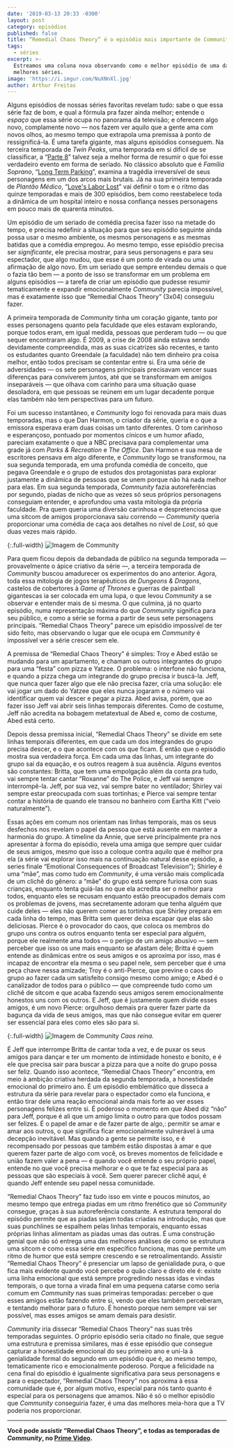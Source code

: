 ```yaml
---
date: '2019-03-13 20:33 -0300'
layout: post
category: episódios
published: false
title: “Remedial Chaos Theory” é o episódio mais importante de Community
tags:
  - séries
excerpt: >-
  Estreamos uma coluna nova observando como o melhor episódio de uma das
  melhores séries.
image: 'https://i.imgur.com/NuXNnXl.jpg'
author: Arthur Freitas
---
```

Alguns episódios de nossas séries favoritas revelam tudo: sabe o que essa série faz de bom, e qual a fórmula pra fazer ainda melhor; entende o _espaço_ que essa série ocupa no panorama da televisão; e oferecem algo novo, complamente novo — nos fazem ver aquilo que a gente ama com novos olhos, ao mesmo tempo que extrapola uma premissa à ponto de ressignificá-la. É uma tarefa gigante, mas alguns episódios conseguem. Na terceira temporada de _Twin Peaks_, uma temporada em si difícil de se classificar, a “[Parte 8](https://twinpeaks.fandom.com/wiki/Part_8)” talvez seja a melhor forma de resumir o que foi esse verdadeiro evento em forma de seriado. No clássico absoluto que é _Família Soprano_, “[Long Term Parking](https://sopranos.fandom.com/wiki/Long_Term_Parking)”, examina a tragédia irreversível de seus personagens em um dos arcos mais brutais. Já na sua primeira temporada de _Plantão Médico_, “[Love's Labor Lost](https://er.fandom.com/wiki/Love%27s_Labor_Lost)” vai definir o tom e o ritmo das quinze temporadas e mais de 300 episódios, bem como reestabelece toda a dinâmica de um hospital inteiro e nossa confiança nesses personagens em pouco mais de quarenta minutos.

Um episódio de um seriado de comédia precisa fazer isso na metade do tempo, e precisa redefinir a situação para que seu episódio seguinte ainda possa usar o mesmo ambiente, os mesmos personagens e as mesmas batidas que a comédia empregou. Ao mesmo tempo, esse episódio precisa ser _significante_, ele precisa mostrar, para seus personagens e para seu espectador, que algo mudou, que esse é um ponto de virada ou uma afirmação de algo novo. Em um seriado que sempre entendeu demais o que o fazia tão bem — a ponto de isso se transformar em um problema em alguns episódios — a tarefa de criar um episódio que pudesse resumir tematicamente e expandir emocionalmente _Community_ parecia impossível, mas é exatamente isso que “Remedial Chaos Theory” (3x04) conseguiu fazer.

A primeira temporada de _Community_ tinha um coração gigante, tanto por esses personagens quanto pela faculdade que eles estavam explorando, porque todos eram, em igual medida, pessoas que perderam tudo — ou que sequer encontraram algo. É 2009, a crise de 2008 ainda estava sendo devidamente compreendida, mas as suas cicatrizes são recentes, e tanto os estudantes quanto Greendale (a faculdade) não tem dinheiro pra coisa melhor, então todos precisam se contentar entre si. Era uma série de adversidades — os sete personagens principais precisavam vencer suas diferenças para conviverem juntos, até que se transformam em amigos inseparáveis — que olhava com carinho para uma situação quase desoladora, em que pessoas se reúnem em um lugar decadente porque elas também não tem perspectivas para um futuro.

Foi um sucesso instantâneo, e _Community_ logo foi renovada para mais duas temporadas, mas o que Dan Harmon, o criador da série, queria e o que a emissora esperava eram duas coisas um tanto diferentes. O tom carinhoso e esperançoso, pontuado por momentos cínicos e um humor afiado, pareciam exatamente o que a NBC precisava para complementar uma grade já com _Parks & Recreation_ e _The Office_. Dan Harmon e sua mesa de escritores pensava em algo diferente, e _Community_ logo se transformou, na sua segunda temporada, em uma profunda comédia de conceito, que pegava Greendale e o grupo de estudos dos protagonistas para explorar justamente a dinâmica de pessoas que se unem porque não há nada melhor para elas. Em sua segunda temporada, _Community_ fazia autoreferências por segundo, piadas de nicho que as vezes só seus próprios personagens conseguiam entender, e aprofundou uma vasta mitologia da própria faculdade. Pra quem queria uma diversão carinhosa e despretenciosa que uma sitcom de amigos proporcionava saiu correndo — _Community_ queria proporcionar uma comédia de caça aos detalhes no nível de _Lost_, só que duas vezes mais rápido.

{:.full-width}
![Imagem de Community](https://i.imgur.com/kIDnTAk.png)

Para quem ficou depois da debandada de público na segunda temporada — provavelmente o ápice criativo da série —, a terceira temporada de _Community_ buscou amadurecer os experimentos do ano anterior. Agora, toda essa mitologia de jogos terapêuticos de _Dungeons & Dragons_, castelos de cobertores à _Game of Thrones_ e guerras de paintball gigantescas ia ser colocada em uma lupa, o que levou _Community_ a se observar e entender mais de si mesma. O que culmina, já no quarto episódio, numa representação máxima do que _Community_ significa para seu público, e como a série se forma a partir de seus sete personagens principais. “Remedial Chaos Theory” parece um episódio impossível de ter sido feito, mas observando o lugar que ele ocupa em _Community_ é impossível ver a série crescer sem ele.

A premissa de “Remedial Chaos Theory” é simples: Troy e Abed estão se mudando para um apartamento, e chamam os outros integrantes do grupo para uma “festa” com pizza e Yatzee. O problema: o interfone não funciona, e quando a pizza chega um integrande do grupo precisa ir buscá-la. Jeff, que nunca quer fazer algo que ele não precisa fazer, cria uma solução: ele vai jogar um dado do Yatzee que eles nunca jogaram e o número vai identificar quem vai descer e pegar a pizza. Abed avisa, porém, que ao fazer isso Jeff vai abrir  seis linhas temporais diferentes. Como de costume, Jeff não acredita na bobagem metatextual de Abed e, como de costume, Abed está certo.

Depois dessa premissa inicial, “Remedial Chaos Theory” se divide em sete linhas temporais diferentes, em que cada um dos integrandes do grupo precisa descer, e o que acontece com os que ficam. É então que o episódio mostra sua verdadeira força. Em cada uma das linhas, um integrante do grupo sai da equação, e os outros reagem à sua ausência. Alguns eventos são constantes: Britta, que tem uma empolgação além da conta pra tudo, vai sempre tentar cantar “Roxanne” do The Police, e Jeff vai sempre interrompê-la. Jeff, por sua vez, vai sempre bater no ventilador; Shirley vai sempre estar preocupada com suas tortinhas; e Pierce vai sempre tentar contar a história de quando ele transou no banheiro com Eartha Kitt (“veio naturalmente”).

Essas ações em comum nos orientam nas linhas temporais, mas os seus desfechos nos revelam o papel da pessoa que está ausente em manter a harmonia do grupo. A timeline da Annie, que serve principalmente pra nos apresentar à forma do episódio, revela uma amiga que sempre quer cuidar de seus amigos, mesmo que isso a coloque contra aquilo que é melhor pra ela (a série vai explorar isso mais na continuação natural desse episódio, a series finale “Emotional Consequences of Broadcast Television”); Shirley é uma “mãe”, mas como tudo em _Community_, é uma versão mais complicada de um clichê do gênero: a “mãe” do grupo está sempre furiosa com suas crianças, enquanto tenta guiá-las no que ela acredita ser o melhor para todos, enquanto eles se recusam enquanto estão preocupados demais com os problemas de jovens, mas secretamente adoram que tenha alguém que cuide deles — eles não querem comer as tortinhas que Shirley prepara em cada linha do tempo, mas Britta sem querer deixa escapar que elas são deliciosas. Pierce é o provocador do caos, que coloca os membros do grupo uns contra os outros enquanto tenta ser especial para alguém, porque ele realmente ama todos — o perigo de um amigo abusivo — sem perceber que isso os une mais enquanto se afastam dele; Britta é quem entende as dinâmicas entre os seus amigos e os aproxima por isso, mas é incapaz de encontrar ela mesma o seu papel nele, sem perceber que é uma peça chave nessa amizade; Troy é o anti-Pierce, que previne o caos do grupo ao fazer cada um satisfeito consigo mesmo como amigo; e Abed é o canalizador de todos para o público — que compreende tudo como um clichê de sitcom e que acaba fazendo seus amigos serem emocionalmente honestos uns com os outros. E Jeff, que é justamente quem divide esses amigos, é um novo Pierce: orgulhoso demais pra querer fazer parte da bagunça da vida de seus amigos, mas que não consegue evitar em querer ser essencial para eles como eles são para si.

{:.full-width}
![Imagem de Community](https://i.imgur.com/odUMg4M.jpg)
_Caos reina._

É Jeff que interrompe Britta de cantar toda a vez, e de puxar os seus amigos para dançar e ter um momento de intimidade honesto e bonito, e é ele que precisa sair para buscar a pizza para que a noite do grupo possa ser feliz. Quando isso acontece, “Remedial Chaos Theory” encontra, em meio à ambição criativa herdada da segunda temporada, a honestidade emocional do primeiro ano. É um episódio emblemático que disseca a estrutura da série para revelar para o espectador como ela funciona, e então tirar dele uma reação emocional ainda mais forte ao ver esses personagens felizes entre si. É poderoso o momento em que Abed diz “não” para Jeff, porque é ali que um amigo limita o outro para que todos possam ser felizes. É o papel de amar e de fazer parte de algo,: permitir se amar e amar aos outros, o que significa ficar emocionalmente vulnerável à uma decepção inevitável. Mas quando a gente se permite isso, e é recompensado por pessoas que também estão dispostas à amar e que querem fazer parte de algo com você, os breves momentos de felicidade e união fazem valer a pena — é quando você entende o seu próprio papel, entende no que você precisa melhorar e o que te faz especial para as pessoas que são especiais à você. Sem querer parecer clichê aqui, é quando Jeff entende seu papel nessa comunidade.

“Remedial Chaos Theory” faz tudo isso em vinte e poucos minutos, ao mesmo tempo que entrega piadas em um ritmo frenético que só _Community_ consegue, graças à sua autoreferência constante. A estrutura temporal do episódio permite que as piadas sejam todas criadas na introdução, mas que suas punchlines se espalhem pelas linhas temporais, enquanto essas próprias linhas alimentam as piadas umas das outras. É uma construção genial que não só entrega uma das melhores análises de como se estrutura uma sitcom e como essa série em específico funciona, mas que permite um ritmo de humor que está sempre crescendo e se retroalimentando. Assistir “Remedial Chaos Theory” é presenciar um lapso de genialidade pura, o que fica mais evidente quando você percebe o quão claro e direto ele é: existe uma linha emocional que está sempre progredindo nessas idas e vindas temporais, o que torna a virada final em uma pequena catarse como seria comum em _Community_ nas suas primeiras temporadas: perceber o que esses amigos estão fazendo entre si, vendo que eles também perceberam, e tentando melhorar para o futuro. É honesto porque nem sempre vai ser possível, mas esses amigos se amam demais para desistir.

_Community_ iria dissecar “Remedial Chaos Theory” nas suas três temporadas seguintes. O próprio episódio seria citado no finale, que segue uma estrutura e premissa similares, mas é esse episódio que consegue capturar a honestidade emocional do seu primeiro ano e uní-la à genialidade formal do segundo em um episódio que é, ao mesmo tempo, tematicamente rico e emocionalmente poderoso. Porque a felicidade na cena final do episódio é igualmente significativa para seus personagens e para o espectador, “Remedial Chaos Theory” nos aproxima à essa comunidade que é, por algum motivo, especial para nós tanto quanto é especial para os personagens que amamos. Não é só o melhor episódio que _Community_ conseguiria fazer, é uma das melhores meia-hora que a TV poderia nos proporcionar.

---

**Você pode assistir “Remedial Chaos Theory”, e todas as temporadas de _Community_, no [Prime Video](https://www.primevideo.com/).**